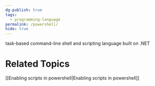 ```yaml
---
dg-publish: true
tags:
  - programming-language
permalink: /powershell/
hide: true
---
```

task-based command-line shell and scripting language built on .NET

# Related Topics
[[Enabling scripts in powershell\|Enabling scripts in powershell]]